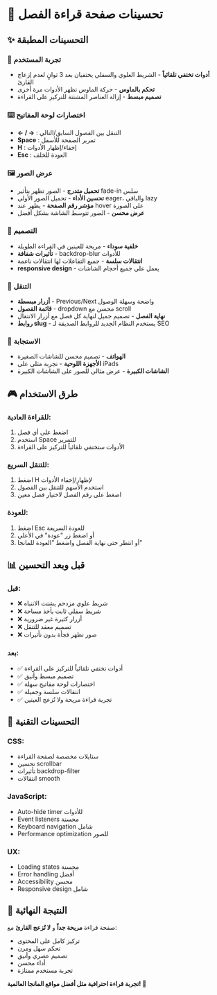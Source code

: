 # 📖 تحسينات صفحة قراءة الفصل

## ✨ **التحسينات المطبقة**

### 🎯 **تجربة المستخدم**

- **أدوات تختفي تلقائياً** - الشريط العلوي والسفلي يختفيان بعد 3 ثوانٍ لعدم إزعاج القارئ
- **تحكم بالماوس** - حركة الماوس تظهر الأدوات مرة أخرى
- **تصميم مبسط** - إزالة العناصر المشتتة للتركيز على القراءة

### ⌨️ **اختصارات لوحة المفاتيح**

- **← / →** : التنقل بين الفصول السابق/التالي
- **Space** : تمرير الصفحة للأسفل
- **H** : إخفاء/إظهار الأدوات
- **Esc** : العودة للخلف

### 🖼️ **عرض الصور**

- **تحميل متدرج** - الصور تظهر بتأثير fade-in سلس
- **تحسين الأداء** - تحميل الصور الأولى eager، والباقي lazy
- **مؤشر رقم الصفحة** - يظهر عند hover على الصورة
- **عرض محسن** - الصور تتوسط الشاشة بشكل أفضل

### 🎨 **التصميم**

- **خلفية سوداء** - مريحة للعينين في القراءة الطويلة
- **تأثيرات شفافة** - backdrop-blur للأدوات
- **انتقالات سلسة** - جميع التفاعلات لها انتقالات ناعمة
- **responsive design** - يعمل على جميع أحجام الشاشات

### 🧭 **التنقل**

- **أزرار مبسطة** - Previous/Next واضحة وسهلة الوصول
- **قائمة الفصول** - dropdown محسن مع scroll
- **نهاية الفصل** - تصميم جميل لنهاية كل فصل مع أزرار الانتقال
- **روابط slug** - يستخدم النظام الجديد للروابط الصديقة لـ SEO

### 📱 **الاستجابة**

- **الهواتف** - تصميم محسن للشاشات الصغيرة
- **الأجهزة اللوحية** - تجربة مثلى على iPads
- **الشاشات الكبيرة** - عرض مثالي للصور على الشاشات الكبيرة

## 🎮 **طرق الاستخدام**

### للقراءة العادية:

1. اضغط على أي فصل
2. استخدم Space للتمرير
3. الأدوات ستختفي تلقائياً للتركيز على القراءة

### للتنقل السريع:

1. اضغط H لإظهار/إخفاء الأدوات
2. استخدم الأسهم للتنقل بين الفصول
3. اضغط على رقم الفصل لاختيار فصل معين

### للعودة:

1. اضغط Esc للعودة السريعة
2. أو اضغط زر "عودة" في الأعلى
3. أو انتظر حتى نهاية الفصل واضغط "العودة للمانجا"

## 📊 **قبل وبعد التحسين**

### قبل:

- ❌ شريط علوي مزدحم يشتت الانتباه
- ❌ شريط سفلي ثابت يأخذ مساحة
- ❌ أزرار كثيرة غير ضرورية
- ❌ تصميم معقد للتنقل
- ❌ صور تظهر فجأة بدون تأثيرات

### بعد:

- ✅ أدوات تختفي تلقائياً للتركيز على القراءة
- ✅ تصميم مبسط وأنيق
- ✅ اختصارات لوحة مفاتيح سهلة
- ✅ انتقالات سلسة وجميلة
- ✅ تجربة قراءة مريحة ولا تُزعج العينين

## 🔧 **التحسينات التقنية**

### CSS:

- ستايلات مخصصة لصفحة القراءة
- تحسين scrollbar
- تأثيرات backdrop-filter
- انتقالات smooth

### JavaScript:

- Auto-hide timer للأدوات
- Event listeners محسنة
- Keyboard navigation شامل
- Performance optimization للصور

### UX:

- Loading states محسنة
- Error handling أفضل
- Accessibility محسن
- Responsive design شامل

## 🚀 **النتيجة النهائية**

صفحة قراءة **مريحة جداً** و **لا تُزعج القارئ** مع:

- تركيز كامل على المحتوى
- تحكم سهل ومرن
- تصميم عصري وأنيق
- أداء محسن
- تجربة مستخدم ممتازة

**تجربة قراءة احترافية مثل أفضل مواقع المانجا العالمية! 🎯**
